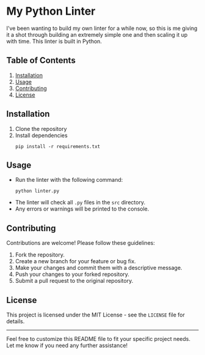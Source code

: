 # My Python Linter

I've been wanting to build my own linter for a while now, so this is me giving it a shot through building an extremely simple one and then scaling it up with time. This linter is built in Python.

## Table of Contents

1. [Installation](#installation)
2. [Usage](#usage)
3. [Contributing](#contributing)
4. [License](#license)

## Installation

1. Clone the repository
2. Install dependencies
    ```
    pip install -r requirements.txt
    ```

## Usage

- Run the linter with the following command:
    ```
    python linter.py
    ```
- The linter will check all `.py` files in the `src` directory.
- Any errors or warnings will be printed to the console.

## Contributing

Contributions are welcome! Please follow these guidelines:

1. Fork the repository.
2. Create a new branch for your feature or bug fix.
3. Make your changes and commit them with a descriptive message.
4. Push your changes to your forked repository.
5. Submit a pull request to the original repository.

## License

This project is licensed under the MIT License - see the `LICENSE` file for details.

---

Feel free to customize this README file to fit your specific project needs. Let me know if you need any further assistance!
